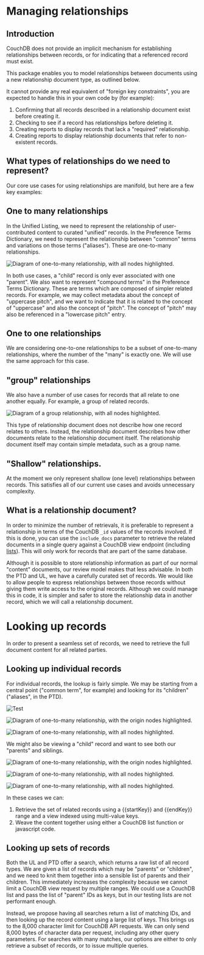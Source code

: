 # Managing relationships

## Introduction

CouchDB does not provide an implicit mechanism for establishing relationships between records, or for indicating that a referenced record must exist.

This package enables you to model relationships between documents using a new relationship document type, as outlined below.

It cannot provide any real equivalent of "foreign key constraints", you are expected to handle this in your own code by (for example):

1. Confirming that all records described in a relationship document exist before creating it.
2. Checking to see if a record has relationships before deleting it.
3. Creating reports to display records that lack a "required" relationship.
4. Creating reports to display relationship documents that refer to non-existent records.

## What types of relationships do we need to represent?

Our core use cases for using relationships are manifold, but here are a few key examples:

## One to many relationships

In the Unified Listing, we need to represent the relationship of user-contributed content to curated "unified" records.  In the Preference Terms Dictionary, we need to represent the relationship between "common" terms and variations on those terms ("aliases").  These are one-to-many relationships.

![Diagram of one-to-many relationship, with all nodes highlighted.](./images/one-to-many-all-selected.svg)

In both use cases, a "child" record is only ever associated with one "parent".  We also want to represent "compound terms" in the Preference Terms Dictionary.  These are terms which are composed of simpler related records.  For example, we may collect metadata about the concept of "uppercase pitch", and we want to indicate that it is related to the concept of "uppercase" and also the concept of "pitch".  The concept of "pitch" may also be referenced in a "lowercase pitch" entry.

## One to one relationships

We are considering one-to-one relationships to be a subset of one-to-many relationships, where the number of the "many" is exactly one.  We will use the same approach for this case.

## "group" relationships

We also have a number of use cases for records that all relate to one another equally.  For example, a group of related records.

![Diagram of a group relationship, with all nodes highlighted.](./images/group-all-selected.svg)

This type of relationship document does not describe how one record relates to others.  Instead, the relationship document describes how other documents relate to the relationship document itself.  The relationship document itself may contain simple metadata, such as a group name.


## "Shallow" relationships.

At the moment we only represent shallow (one level) relationships between records.  This satisfies all of our current use cases and avoids unnecessary complexity.

## What is a relationship document?

In order to minimize the number of retrievals, it is preferable to represent a relationship in terms of the CouchDB `_id` values of the records involved.  If this is done, you can use the `include_docs` parameter to retrieve the related documents in a single query against a CouchDB view endpoint (including [lists](http://guide.couchdb.org/draft/transforming.html)).  This will only work for records that are part of the same database.

Although it is possible to store relationship information as part of our normal "content" documents, our review model makes that less advisable.  In both the PTD and UL, we have a carefully curated set of records.  We would like to allow people to express relationships between those records without giving them write access to the original records.  Although we could manage this in code, it is simpler and safer to store the relationship data in another record, which we will call a relationship document.

# Looking up records

In order to present a seamless set of records, we need to retrieve the full document content for all related parties.

## Looking up individual records

For individual records, the lookup is fairly simple.  We may be starting from a central point ("common term", for example) and looking for its "children" ("aliases", in the PTD).

![Test](https://raw.githubusercontent.com/the-t-in-rtf/gpii-couch-cushion/master/docs/images/group-all-selected.svg)

![Diagram of one-to-many relationship, with the origin nodes highlighted.](./images/one-to-many-orig-selected.svg)

![Diagram of one-to-many relationship, with all nodes highlighted.](./images/one-to-many-all-selected.svg)


We might also be viewing a "child" record and want to see both our "parents" and siblings.

![Diagram of one-to-many relationship, with the origin nodes highlighted.](./images/one-to-many-node-selected.svg)

![Diagram of one-to-many relationship, with all nodes highlighted.](./images/one-to-many-link-selected.svg)

![Diagram of one-to-many relationship, with all nodes highlighted.](./images/one-to-many-all-selected.svg)


In these cases we can:

1. Retrieve the set of related records using a {{startKey}} and {{endKey}} range and a view indexed using multi-value keys.
2. Weave the content together using either a CouchDB list function or javascript code.

## Looking up sets of records

Both the UL and PTD offer a search, which returns a raw list of all record types.  We are given a list of records which may be "parents" or "children", and we need to knit them together into a sensible list of parents and their children.  This immediately increases the complexity because we cannot limit a CouchDB view request by multiple ranges.  We could use a CouchDB list and pass the list of "parent" IDs as keys, but in our testing lists are not performant enough.

Instead, we propose having all searches return a list of matching IDs, and then looking up the record content using a large list of keys.  This brings us to the 8,000 character limit for CouchDB API requests.  We can only send 8,000 bytes of character data per request, including any other query parameters.  For searches with many matches, our options are either to only retrieve a subset of records, or to issue multiple queries.